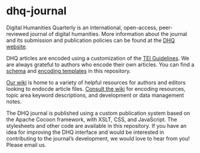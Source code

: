 # dhq-journal 
Digital Humanities Quarterly is an international, open-access, peer-reviewed journal of digital humanities. More information about the journal and its submission and publication policies can be found at the [DHQ website](http://www.digitalhumanities.org/dhq/about/about.html). 

DHQ articles are encoded using a customization of the [TEI Guidelines](https://tei-c.org). We are always grateful to authors who encode their own articles. You can find a [schema](https://github.com/Digital-Humanities-Quarterly/dhq-journal/blob/master/common/schema/DHQauthor-TEI.rng) and [encoding templates](https://github.com/Digital-Humanities-Quarterly/dhq-journal/tree/main/articles/templates) in this repository.

[Our wiki](https://github.com/Digital-Humanities-Quarterly/dhq-journal/wiki) is home to a variety of helpful resources for authors and editors looking to endocde article files. [Consult the wiki](https://github.com/Digital-Humanities-Quarterly/dhq-journal/wiki) for encoding resources, topic area keyword descriptions, and development or data management notes.

The DHQ journal is published using a custom publication system based on the Apache Cocoon framework, with XSLT, CSS, and JavaScript. The stylesheets and other code are available in this repository. If you have an idea for improving the DHQ interface and would be interested in contributing to the journal’s development, we would love to hear from you! Please email us.
